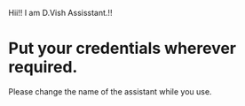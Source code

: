 Hii!! I am D.Vish Assisstant.!!
# Put your credentials wherever required.
Please change the name of the assistant while you use.
